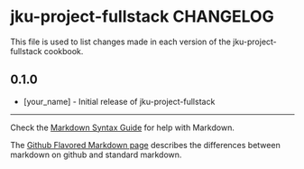 # jku-project-fullstack CHANGELOG

This file is used to list changes made in each version of the jku-project-fullstack cookbook.

## 0.1.0
- [your_name] - Initial release of jku-project-fullstack

- - -
Check the [Markdown Syntax Guide](http://daringfireball.net/projects/markdown/syntax) for help with Markdown.

The [Github Flavored Markdown page](http://github.github.com/github-flavored-markdown/) describes the differences between markdown on github and standard markdown.
